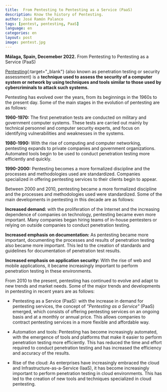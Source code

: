 ```yaml
---
title:  From Pentesting to Pentesting as a Service (PaaS)
description: Know the history of Pentesting.
author: José Ramón Palanco
tags: [pentest, pentesting, PaaS]
language: en
categories: en
layout: post
image: pentest.jpg
---
```


**Málaga, Spain, Decemeber 2022.**  From Pentesting to Pentesting as a Service (PaaS)

[Pentesting](https://www.tarlogic.com/penetration-testing-services/){:target="_blank"} (also known as penetration testing or security assessment) is a **technique used to assess the security of a computer system or network by using techniques and tools similar to those used by cybercriminals to attack such systems.**

Pentesting has evolved over the years, from its beginnings in the 1960s to the present day. Some of the main stages in the evolution of pentesting are as follows:

**1960-1970:** The first penetration tests are conducted on military and government computer systems. These tests are carried out mainly by technical personnel and computer security experts, and focus on identifying vulnerabilities and weaknesses in the systems.

**1980-1990:** With the rise of computing and computer networking, pentesting expands to private companies and government organizations. Automated tools begin to be used to conduct penetration testing more efficiently and quickly.

**1990-2000:** Pentesting becomes a more formalized discipline and the processes and methodologies used are standardized. Companies specialized in offering pentesting services to their clients begin to appear.

Between 2000 and 2010, pentesting became a more formalized discipline and the processes and methodologies used were standardized. Some of the main developments in pentesting in this decade are as follows:

**Increased demand:** with the proliferation of the Internet and the increasing dependence of companies on technology, pentesting became even more important. Many companies began hiring teams of in-house pentesters or relying on outside companies to conduct penetration testing.

**Increased emphasis on documentation:** As pentesting became more important, documenting the processes and results of penetration testing also became more important. This led to the creation of standards and guidelines for documentation of penetration test results.

**Increased emphasis on application security:** With the rise of web and mobile applications, it became increasingly important to perform penetration testing in these environments.

From 2010 to the present, pentesting has continued to evolve and adapt to new trends and market needs. Some of the major trends and developments in pentesting in recent years are as follows:

- Pentesting as a Service (PaaS): with the increase in demand for pentesting services, the concept of _"Pentesting as a Service"_ (PaaS) emerged, which consists of offering pentesting services on an ongoing basis and at a monthly or annual price. This allows companies to contract pentesting services in a more flexible and affordable way.

- Automation and tools: Pentesting has become increasingly automated, with the emergence of tools and platforms that make it easier to perform penetration testing more efficiently. This has reduced the time and effort required to conduct penetration testing and has increased the efficiency and accuracy of the results.

- Rise of the cloud: As enterprises have increasingly embraced the cloud and Infrastructure-as-a-Service (IaaS), it has become increasingly important to perform penetration testing in cloud environments. This has led to the creation of new tools and techniques specialized in cloud pentesting.

